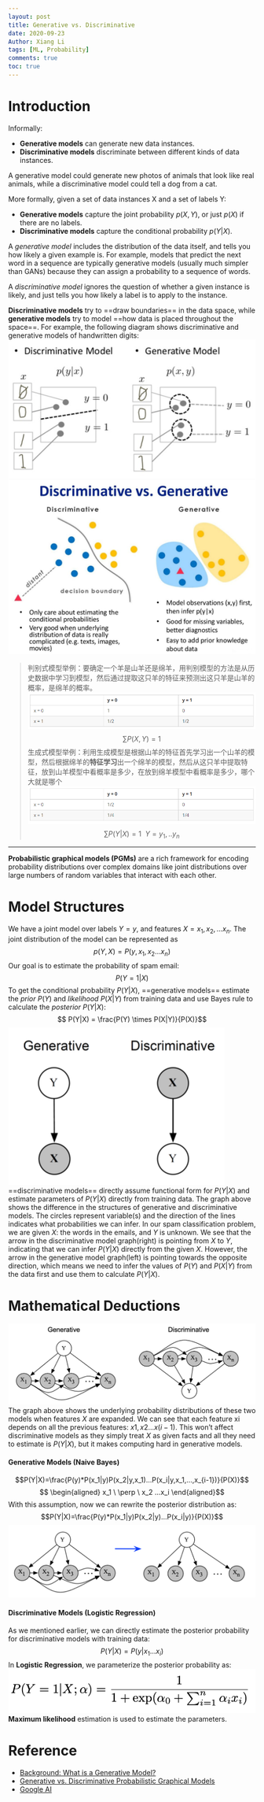 ```yaml
---
layout: post
title: Generative vs. Discriminative
date: 2020-09-23
Author: Xiang Li
tags: [ML, Probability]
comments: true
toc: true
---
```

# Introduction
Informally:

- **Generative models** can generate new data instances.
- **Discriminative models** discriminate between different kinds of data instances.

A generative model could generate new photos of animals that look like real animals, while a discriminative model could tell a dog from a cat. 

More formally, given a set of data instances X and a set of labels Y:

- **Generative models** capture the joint probability $p(X, Y)$, or just $p(X)$ if there are no labels.
- **Discriminative models** capture the conditional probability $p(Y | X)$.

A *generative model* includes the distribution of the data itself, and tells you how likely a given example is. For example, models that predict the next word in a sequence are typically generative models (usually much simpler than GANs) because they can assign a probability to a sequence of words.

A *discriminative model* ignores the question of whether a given instance is likely, and just tells you how likely a label is to apply to the instance.

**Discriminative models** try to ==draw boundaries== in the data space, while **generative models** try to model ==how data is placed throughout the space==. For example, the following diagram shows discriminative and generative models of handwritten digits:
![vs](images/vs.png)
![vs](images/vs.jpg)
> 判别式模型举例：要确定一个羊是山羊还是绵羊，用判别模型的方法是从历史数据中学习到模型，然后通过提取这只羊的特征来预测出这只羊是山羊的概率，是绵羊的概率。
> ![](images/discrimination.png)
>  $$\sum P(X,Y)=1$$
> 生成式模型举例：利用生成模型是根据山羊的特征首先学习出一个山羊的模型，然后根据绵羊的**特征学习**出一个绵羊的模型，然后从这只羊中提取特征，放到山羊模型中看概率是多少，在放到绵羊模型中看概率是多少，哪个大就是哪个
> ![](images/Generative.png)
>  $$\sum P(Y|X)=1 \ \ Y={y_1,..y_n}$$



----------------------

**Probabilistic graphical models (PGMs)** are a rich framework for encoding probability distributions over complex domains like joint distributions over large numbers of random variables that interact with each other.



# Model Structures
We have a joint model over labels $Y=y$, and features $X={x_1, x_2, …x_n}$. The joint distribution of the model can be represented as $$p(Y , X) = P(y, x_1,x_2…x_n)$$
Our goal is to estimate the probability of spam email: $$P(Y=1|X)$$
To get the conditional probability $P(Y|X)$, ==generative models== estimate the *prior* $P(Y)$ and *likelihood* $P(X|Y)$ from training data and use Bayes rule to calculate the *posterior* $P(Y |X)$:$$ P(Y|X) = \frac{P(Y) \times P(X|Y)}{P(X)}$$
![D VS G](./images/G%20vs%20D.png)
==discriminative models== directly assume functional form for $P(Y|X)$ and estimate parameters of $P(Y|X)$ directly from training data.
The graph above shows the difference in the structures of generative and discriminative models. The circles represent variable(s) and the direction of the lines indicates what probabilities we can infer. In our spam classification problem, we are given $X$: the words in the emails, and $Y$ is unknown. We see that the arrow in the discriminative model graph(right) is pointing from $X$ to $Y$, indicating that we can infer $P(Y|X)$ directly from the given $X$. However, the arrow in the generative model graph(left) is pointing towards the opposite direction, which means we need to infer the values of $P(Y)$ and $P(X|Y)$ from the data first and use them to calculate $P(Y|X)$.

# Mathematical Deductions
![dgs](./images/Gd2.png)
The graph above shows the underlying probability distributions of these two models when features $X$ are expanded. We can see that each feature xi depends on all the previous features: ${x1, x2…x(i-1)}$. This won’t affect discriminative models as they simply treat $X$ as given facts and all they need to estimate is $P(Y|X)$, but it makes computing hard in generative models.
#### Generative Models (Naive Bayes)
$$P(Y|X)=\frac{P(y)*P(x_1|y)P(x_2|y,x_1)...P(x_i|y,x_1,...,x_{i-1})}{P(X)}$$
$$ \begin{aligned}
x_1 \ \perp \ x_2 ...x_i
\end{aligned}$$
With this assumption, now we can rewrite the posterior distribution as:
$$P(Y|X)=\frac{P(y)*P(x_1|y)P(x_2|y)...P(x_i|y)}{P(X)}$$
![gd3](images/Gd3.png)
#### Discriminative Models (Logistic Regression)
As we mentioned earlier, we can directly estimate the posterior probability for discriminative models with training data:
$$P(Y|X)=P(y|x_1...x_i)$$
In **Logistic Regression**, we parameterize the posterior probability as:
![LR](images/LR.png)
**Maximum likelihood** estimation is used to estimate the parameters.

# Reference
- [Background: What is a Generative Model?](https://developers.google.com/machine-learning/gan/generative)
- [Generative vs. Discriminative Probabilistic Graphical Models](https://towardsdatascience.com/generative-vs-2528de43a836)
- [Google AI](https://ai.google/education/)